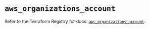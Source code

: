 # `aws_organizations_account`

Refer to the Terraform Registry for docs: [`aws_organizations_account`](https://registry.terraform.io/providers/hashicorp/aws/4.67.0/docs/resources/organizations_account).
